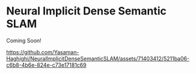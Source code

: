 # Neural Implicit Dense Semantic SLAM
Coming Soon!


https://github.com/Yasaman-Haghighi/NeuralImplicitDenseSemanticSLAM/assets/71403412/5211ba06-c6b8-4b6e-824e-c73e17181c69


